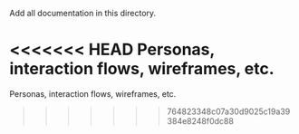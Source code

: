 Add all documentation in this directory.

<<<<<<< HEAD
Personas, interaction flows, wireframes, etc.
=======
Personas, interaction flows, wireframes, etc.
>>>>>>> 764823348c07a30d9025c19a39384e8248f0dc88
